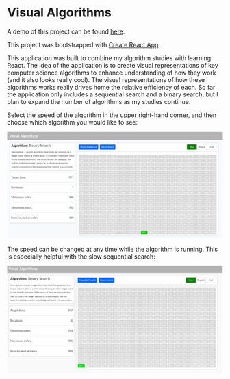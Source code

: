# Visual Algorithms

A demo of this project can be found [here](http://visual-algorithms.surge.sh/).

This project was bootstrapped with [Create React App](https://github.com/facebookincubator/create-react-app).

This application was built to combine my algorithm studies with learning React. The idea of the application is to create visual representations of key computer science algorithms to enhance understanding of how they work (and it also looks really cool). The visual representations of how these algorithms works really drives home the relative efficiency of each. So far the application only includes a sequential search and a binary search, but I plan to expand the number of algorithms as my studies continue.

Select the speed of the algorithm in the upper right-hand corner, and then choose which algorithm you would like to see:

![fast binary search](/images/fast-binary-search.gif)

The speed can be changed at any time while the algorithm is running. This is especially helpful with the slow sequential search:

![change speeds](/images/change-speeds.gif)
